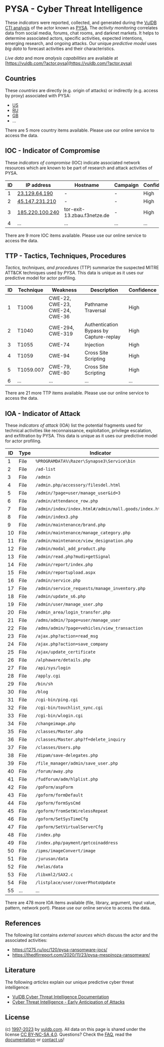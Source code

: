 # PYSA - Cyber Threat Intelligence

These _indicators_ were reported, collected, and generated during the [VulDB CTI analysis](https://vuldb.com/?kb.cti) of the actor known as [PYSA](https://vuldb.com/?actor.pysa). The _activity monitoring_ correlates data from social media, forums, chat rooms, and darknet markets. It helps to determine associated actors, specific activities, expected intentions, emerging research, and ongoing attacks. Our unique _predictive model_ uses _big data_ to forecast activities and their characteristics.

_Live data_ and more _analysis capabilities_ are available at [https://vuldb.com/?actor.pysa](https://vuldb.com/?actor.pysa)

## Countries

These _countries_ are directly (e.g. origin of attacks) or indirectly (e.g. access by proxy) associated with PYSA:

* [US](https://vuldb.com/?country.us)
* [RU](https://vuldb.com/?country.ru)
* [GB](https://vuldb.com/?country.gb)
* ...

There are 5 more country items available. Please use our online service to access the data.

## IOC - Indicator of Compromise

These _indicators of compromise_ (IOC) indicate associated network resources which are known to be part of research and attack activities of PYSA.

ID | IP address | Hostname | Campaign | Confidence
-- | ---------- | -------- | -------- | ----------
1 | [23.129.64.190](https://vuldb.com/?ip.23.129.64.190) | - | - | High
2 | [45.147.231.210](https://vuldb.com/?ip.45.147.231.210) | - | - | High
3 | [185.220.100.240](https://vuldb.com/?ip.185.220.100.240) | tor-exit-13.zbau.f3netze.de | - | High
4 | ... | ... | ... | ...

There are 9 more IOC items available. Please use our online service to access the data.

## TTP - Tactics, Techniques, Procedures

_Tactics, techniques, and procedures_ (TTP) summarize the suspected MITRE ATT&CK techniques used by _PYSA_. This data is unique as it uses our predictive model for actor profiling.

ID | Technique | Weakness | Description | Confidence
-- | --------- | -------- | ----------- | ----------
1 | T1006 | CWE-22, CWE-23, CWE-24, CWE-36 | Pathname Traversal | High
2 | T1040 | CWE-294, CWE-319 | Authentication Bypass by Capture-replay | High
3 | T1055 | CWE-74 | Injection | High
4 | T1059 | CWE-94 | Cross Site Scripting | High
5 | T1059.007 | CWE-79, CWE-80 | Cross Site Scripting | High
6 | ... | ... | ... | ...

There are 21 more TTP items available. Please use our online service to access the data.

## IOA - Indicator of Attack

These _indicators of attack_ (IOA) list the potential fragments used for technical activities like reconnaissance, exploitation, privilege escalation, and exfiltration by PYSA. This data is unique as it uses our predictive model for actor profiling.

ID | Type | Indicator | Confidence
-- | ---- | --------- | ----------
1 | File | `%PROGRAMDATA%\Razer\Synapse3\Service\bin` | High
2 | File | `/ad-list` | Medium
3 | File | `/admin` | Low
4 | File | `/admin.php/accessory/filesdel.html` | High
5 | File | `/admin/?page=user/manage_user&id=3` | High
6 | File | `/admin/attendance_row.php` | High
7 | File | `/admin/index/index.html#/admin/mall.goods/index.html` | High
8 | File | `/admin/index3.php` | High
9 | File | `/admin/maintenance/brand.php` | High
10 | File | `/admin/maintenance/manage_category.php` | High
11 | File | `/admin/maintenance/view_designation.php` | High
12 | File | `/admin/modal_add_product.php` | High
13 | File | `/admin/read.php?mudi=getSignal` | High
14 | File | `/admin/report/index.php` | High
15 | File | `/admin/reportupload.aspx` | High
16 | File | `/admin/service.php` | High
17 | File | `/admin/service_requests/manage_inventory.php` | High
18 | File | `/admin/update_s6.php` | High
19 | File | `/admin/user/manage_user.php` | High
20 | File | `/admin_area/login_transfer.php` | High
21 | File | `/adms/admin/?page=user/manage_user` | High
22 | File | `/adms/admin/?page=vehicles/view_transaction` | High
23 | File | `/ajax.php?action=read_msg` | High
24 | File | `/ajax.php?action=save_company` | High
25 | File | `/ajax/update_certificate` | High
26 | File | `/alphaware/details.php` | High
27 | File | `/api/sys/login` | High
28 | File | `/apply.cgi` | Medium
29 | File | `/bin/sh` | Low
30 | File | `/blog` | Low
31 | File | `/cgi-bin/ping.cgi` | High
32 | File | `/cgi-bin/touchlist_sync.cgi` | High
33 | File | `/cgi-bin/wlogin.cgi` | High
34 | File | `/changeimage.php` | High
35 | File | `/classes/Master.php` | High
36 | File | `/classes/Master.php?f=delete_inquiry` | High
37 | File | `/classes/Users.php` | High
38 | File | `/dipam/save-delegates.php` | High
39 | File | `/file_manager/admin/save_user.php` | High
40 | File | `/forum/away.php` | High
41 | File | `/fudforum/adm/hlplist.php` | High
42 | File | `/goForm/aspForm` | High
43 | File | `/goform/formDefault` | High
44 | File | `/goform/formSysCmd` | High
45 | File | `/goform/fromSetWirelessRepeat` | High
46 | File | `/goform/SetSysTimeCfg` | High
47 | File | `/goform/SetVirtualServerCfg` | High
48 | File | `/index.php` | Medium
49 | File | `/index.php/payment/getcoinaddress` | High
50 | File | `/ipms/imageConvert/image` | High
51 | File | `/jurusan/data` | High
52 | File | `/kelas/data` | Medium
53 | File | `/libxml2/SAX2.c` | High
54 | File | `/listplace/user/coverPhotoUpdate` | High
55 | ... | ... | ...

There are 478 more IOA items available (file, library, argument, input value, pattern, network port). Please use our online service to access the data.

## References

The following list contains _external sources_ which discuss the actor and the associated activities:

* https://1275.ru/ioc/120/pysa-ransomware-iocs/
* https://thedfirreport.com/2020/11/23/pysa-mespinoza-ransomware/

## Literature

The following _articles_ explain our unique predictive cyber threat intelligence:

* [VulDB Cyber Threat Intelligence Documentation](https://vuldb.com/?kb.cti)
* [Cyber Threat Intelligence - Early Anticipation of Attacks](https://www.scip.ch/en/?labs.20201022)

## License

(c) [1997-2023](https://vuldb.com/?kb.changelog) by [vuldb.com](https://vuldb.com/?kb.about). All data on this page is shared under the license [CC BY-NC-SA 4.0](https://creativecommons.org/licenses/by-nc-sa/4.0/). Questions? Check the [FAQ](https://vuldb.com/?kb.faq), read the [documentation](https://vuldb.com/?kb) or [contact us](https://vuldb.com/?contact)!
